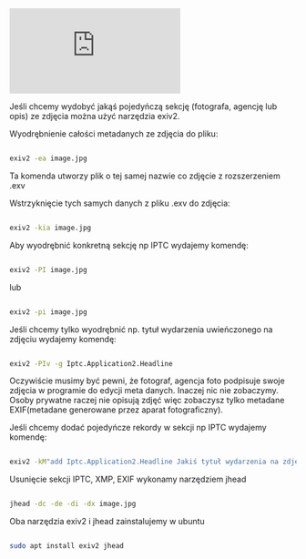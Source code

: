 <!--
.. title: Bash - wyodrębnianie danych IPTC XMP ze zdjęcia
.. slug: bash-wyodrebnianie-danych-iptc-xmp-ze-zdjecia
.. date: 2018-05-22
.. tags: linux, bash, skrypt
.. category: tech
.. link: 
.. description: 
.. type: text
-->

![Bash]( https://satkas.waw.pl/plugins/news_manager/browser/pic.php?p=https://satkas.waw.pl/data/thumbs/images/thumbnail.bash-logo-web.png&c=1 "Bash")

Jeśli chcemy wydobyć jakąś pojedyńczą sekcję (fotografa, agencję lub opis) ze zdjęcia można użyć narzędzia exiv2.

Wyodrębnienie całości metadanych ze zdjęcia do pliku:

```bash

exiv2 -ea image.jpg

```

Ta komenda utworzy plik o tej samej nazwie co zdjęcie z rozszerzeniem .exv

Wstrzyknięcie tych samych danych z pliku .exv do zdjęcia:

```bash

exiv2 -kia image.jpg

```

Aby wyodrębnić konkretną sekcję np IPTC wydajemy komendę:

```bash

exiv2 -PI image.jpg

```

lub

```bash

exiv2 -pi image.jpg

```

Jeśli chcemy tylko wyodrębnić np. tytuł wydarzenia uwieńczonego na zdjęciu wydajemy komendę:

```bash

exiv2 -PIv -g Iptc.Application2.Headline

```

Oczywiście musimy być pewni, że fotograf, agencja foto podpisuje swoje zdjęcia w programie do edycji meta danych. Inaczej nic nie zobaczymy. Osoby prywatne raczej nie opisują zdjęć więc zobaczysz tylko metadane EXIF(metadane generowane przez aparat fotograficzny).

Jeśli chcemy dodać pojedyńcze rekordy w sekcji np IPTC wydajemy komendę:

```bash

exiv2 -kM"add Iptc.Application2.Headline Jakiś tytuł wydarzenia na zdjęciu" image.jpg

```

Usunięcie sekcji IPTC, XMP, EXIF wykonamy narzędziem jhead

```bash

jhead -dc -de -di -dx image.jpg

```

Oba narzędzia exiv2 i jhead zainstalujemy w ubuntu

```bash

sudo apt install exiv2 jhead

```
